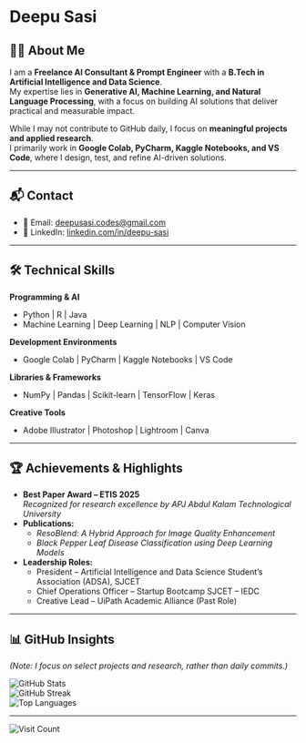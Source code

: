 # Deepu Sasi  

## 👨‍💻 About Me  
I am a **Freelance AI Consultant & Prompt Engineer** with a **B.Tech in Artificial Intelligence and Data Science**.  
My expertise lies in **Generative AI, Machine Learning, and Natural Language Processing**, with a focus on building AI solutions that deliver practical and measurable impact.  

While I may not contribute to GitHub daily, I focus on **meaningful projects and applied research**.  
I primarily work in **Google Colab, PyCharm, Kaggle Notebooks, and VS Code**, where I design, test, and refine AI-driven solutions.  

---

## 📬 Contact  
- 📧 Email: [deepusasi.codes@gmail.com](mailto:deepusasi.codes@gmail.com)  
- 🔗 LinkedIn: [linkedin.com/in/deepu-sasi](https://linkedin.com/in/deepu-sasi)  

---

## 🛠 Technical Skills  

**Programming & AI**  
- Python | R | Java  
- Machine Learning | Deep Learning | NLP | Computer Vision  

**Development Environments**  
- Google Colab | PyCharm | Kaggle Notebooks | VS Code  

**Libraries & Frameworks**  
- NumPy | Pandas | Scikit-learn | TensorFlow | Keras  

**Creative Tools**  
- Adobe Illustrator | Photoshop | Lightroom | Canva  

---

## 🏆 Achievements & Highlights  
- **Best Paper Award – ETIS 2025**  
  *Recognized for research excellence by APJ Abdul Kalam Technological University*  
- **Publications:**  
  - *ResoBlend: A Hybrid Approach for Image Quality Enhancement*  
  - *Black Pepper Leaf Disease Classification using Deep Learning Models*  
- **Leadership Roles:**  
  - President – Artificial Intelligence and Data Science Student’s Association (ADSA), SJCET  
  - Chief Operations Officer – Startup Bootcamp SJCET – IEDC  
  - Creative Lead – UiPath Academic Alliance (Past Role)  

---

## 📊 GitHub Insights  
*(Note: I focus on select projects and research, rather than daily commits.)*  

![GitHub Stats](https://github-readme-stats.vercel.app/api?username=Deepu-Sasi&theme=blue-green&hide_border=false&include_all_commits=false&count_private=false)  
![GitHub Streak](https://github-readme-streak-stats.herokuapp.com/?user=Deepu-Sasi&theme=blue-green&hide_border=false)  
![Top Languages](https://github-readme-stats.vercel.app/api/top-langs/?username=Deepu-Sasi&theme=blue-green&hide_border=false&include_all_commits=false&count_private=false&layout=compact)  

---

![Visit Count](https://visitcount.itsvg.in/api?id=Deepu-Sasi&icon=0&color=0)  

